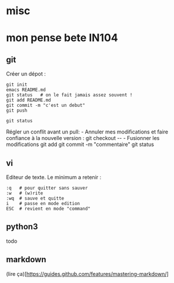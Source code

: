 # misc

# mon pense bete IN104

## git

Créer un dépot :

    git init
    emacs README.md
    git status   # on le fait jamais assez souvent !
    git add README.md
    git commit -m "c'est un debut"
    git push

    git status
    
Régler un conflit avant un pull:
    - Annuler mes modifications et faire confiance à la nouvelle version :
        git checkout -- <fichier>
    - Fusionner les modifications
        git add <fichier>
        git commit -m "commentaire"
        git status
        
## vi

Editeur de texte.
Le minimum a retenir :

    :q   # pour quitter sans sauver
    :w   # (w)rite
    :wq  # sauve et quitte
    i    # passe en mode edition
    ESC  # revient en mode "command"

## python3

todo


## markdown

(lire ça)[https://guides.github.com/features/mastering-markdown/]

